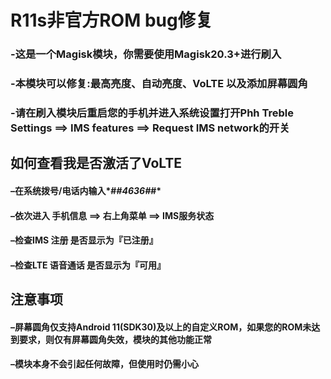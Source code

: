 # R11s非官方ROM bug修复
### -这是一个Magisk模块，你需要使用Magisk20.3+进行刷入
### -本模块可以修复:最高亮度、自动亮度、VoLTE 以及添加屏幕圆角
### -请在刷入模块后重启您的手机并进入系统设置打开Phh Treble Settings ==> IMS features ==> Request IMS network的开关

## 如何查看我是否激活了VoLTE
#### –在系统拨号/电话内输入*#*#4636#*#*
#### –依次进入 手机信息 ==> 右上角菜单 ==> IMS服务状态
#### –检查IMS 注册 是否显示为『已注册』
#### –检查LTE 语音通话 是否显示为『可用』

## 注意事项
#### –屏幕圆角仅支持Android 11(SDK30)及以上的自定义ROM，如果您的ROM未达到要求，则仅有屏幕圆角失效，模块的其他功能正常
#### –模块本身不会引起任何故障，但使用时仍需小心
